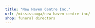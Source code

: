 ```yaml
---
title: "New Haven Centre Inc."
url: /mississauga/new-haven-centre-inc/
shop: funeral directors
---
```

